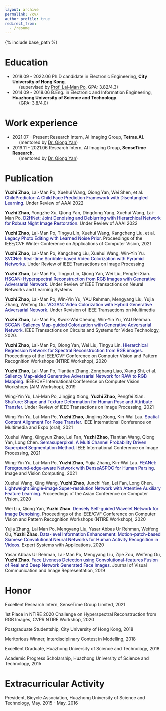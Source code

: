 ```yaml
---
layout: archive
permalink: /cv/
author_profile: true
redirect_from:
  - /resume
---
```


{% include base_path %}

Education
======
* 2018.09 - 2022.06 Ph.D candidate in Electronic Engineering, **City University of Hong Kong**. <br>
&ensp;&ensp;&ensp;(supervised by [Prof. Lai-Man Po](http://www.ee.cityu.edu.hk/~lmpo/), GPA: 3.82/4.3) 
* 2014.09 - 2018.06 B.Eng. in Electronic and Information Engineering, **Huazhong University of Science and Technology**. <br>
&ensp;&ensp;&ensp;(GPA: 3.8/4.0) 

Work experience
======
* 2021.07 - Present Research Intern, AI Imaging Group, **Tetras.AI**. <br>
&ensp;&ensp;&ensp;(mentored by [Dr. Qiong Yan](http://www.yan-qiong.com/))
* 2019.11 - 2021.06 Research Intern, AI Imaging Group, **SenseTime Research**. <br>
&ensp;&ensp;&ensp;(mentored by [Dr. Qiong Yan](http://www.yan-qiong.com/))

Publication
======
**Yuzhi Zhao**, Lai-Man Po, Xuehui Wang, Qiong Yan, Wei Shen, et al. <font color='Navy'>ChildPredictor: A Child Face Prediction Framework with Disentangled Learning</font>. Under Review of AAAI 2022

**Yuzhi Zhao**, Yongzhe Xu, Qiong Yan, Dingdong Yang, Xuehui Wang, Lai-Man Po. <font color='Navy'>D2HNet: Joint Denoising and Deblurring with Hierarchical Network for Robust Night Image Restoration</font>. Under Review of AAAI 2022

**Yuzhi Zhao**, Lai-Man Po, Tingyu Lin, Xuehui Wang, Kangcheng Liu, et al. <font color='Navy'>Legacy Photo Editing with Learned Noise Prior</font>. Proceedings of the IEEE/CVF Winter Conference on Applications of Computer Vision, 2021

**Yuzhi Zhao**, Lai-Man Po, Kangcheng Liu, Xuehui Wang, Win-Yin Yu. <font color='Navy'>SVCNet: Real-time Scribble-based Video Colorization with Pyramid Networks</font>. Under Review of IEEE Transactions on Image Processing

**Yuzhi Zhao**, Lai-Man Po, Tingyu Lin, Qiong Yan, Wei Liu, Pengfei Xian. <font color='Navy'>HSGAN: Hyperspectral Reconstruction from RGB Images with Generative Adversarial Network</font>. Under Review of IEEE Transactions on Neural Networks and Learning Systems

**Yuzhi Zhao**, Lai-Man Po, Win-Yin Yu, YAU Rehman, Mengyang Liu, Yujia Zhang, Weifeng Ou. <font color='Navy'>VCGAN: Video Colorization with Hybrid Generative Adversarial Network</font>. Under Revision of IEEE Transactions on Multimedia

**Yuzhi Zhao**, Lai-Man Po, Kwok-Wai Cheung, Win-Yin Yu, YAU Rehman. <font color='Navy'>SCGAN: Saliency Map-guided Colorization with Generative Adversarial Network</font>. IEEE Transactions on Circuits and Systems for Video Technology, 2020.

**Yuzhi Zhao**, Lai-Man Po, Qiong Yan, Wei Liu, Tingyu Lin. <font color='Navy'>Hierarchical Regression Network for Spectral Reconstruction from RGB images</font>. Proceedings of the IEEE/CVF Conference on Computer Vision and Pattern Recognition Workshops (NTIRE Workshop), 2020

**Yuzhi Zhao**, Lai-Man Po, Tiantian Zhang, Zongbang Liao, Xiang Shi, et al. <font color='Navy'>Saliency Map-aided Generative Adversarial Network for RAW to RGB Mapping</font>. IEEE/CVF International Conference on Computer Vision Workshops (AIM Workshop), 2019

Wing-Yin Yu, Lai-Man Po, Jingjing Xiong, **Yuzhi Zhao**, Pengfei Xian. <font color='Navy'>ShaTure: Shape and Texture Deformation for Human Pose and Attribute Transfer</font>. Under Review of IEEE Transactions on Image Processing, 2021

Wing-Yin Yu, Lai-Man Po, **Yuzhi Zhao**, Jingjing Xiong, Kin-Wai Lau. <font color='Navy'>Spatial Content Alignment For Pose Transfer</font>. IEEE International Conference on Multimedia and Expo (oral), 2021

Xuehui Wang, Qingyun Zhao, Lei Fan, **Yuzhi Zhao**, Tiantian Wang, Qiong Yan, Long Chen. <font color='Navy'>Semasuperpixel: A Multi Channel Probability Driven Superpixel Segmentation Method</font>. IEEE International Conference on Image Processing, 2021

Wing-Yin Yu, Lai-Man Po, **Yuzhi Zhao**, Yujia Zhang, Kin-Wai Lau. <font color='Navy'>FEANet: Foreground-edge-aware Network with DenseASPOC for Human Parsing</font>. Image and Vision Computing, 2021

Xuehui Wang, Qing Wang, **Yuzhi Zhao**, Junchi Yan, Lei Fan, Long Chen. <font color='Navy'>Lightweight Single-image Super-resolution Network with Attentive Auxiliary Feature Learning</font>. Proceedings of the Asian Conference on Computer Vision, 2020

Wei Liu, Qiong Yan, **Yuzhi Zhao**. <font color='Navy'>Densely Self-guided Wavelet Network for Image Denoising</font>. Proceedings of the IEEE/CVF Conference on Computer Vision and Pattern Recognition Workshops (NTIRE Workshop), 2020

Yujia Zhang, Lai Man Po, Mengyang Liu, Yasar Abbas Ur Rehman, Weifeng Ou, **Yuzhi Zhao**. <font color='Navy'>Data-level Information Enhancement: Motion-patch-based Siamese Convolutional Neural Networks for Human Activity Recognition in Videos</font>. Expert Systems with Applications, 2020

Yasar Abbas Ur Rehman, Lai-Man Po, Mengyang Liu, Zijie Zou, Weifeng Ou, **Yuzhi Zhao**. <font color='Navy'>Face Liveness Detection using Convolutional-features Fusion of Real and Deep Network Generated Face Images</font>. Journal of Visual Communication and Image Representation, 2019

Honor
======
Excellent Research Intern, SenseTime Group Limited, 2021

1st Place in NTIRE 2020 Challenge on Hyperspectral Reconstruction from RGB Images, CVPR NTIRE Workshop, 2020

Postgraduate Studentship, City University of Hong Kong, 2018

Meritorious Winner, Interdisciplinary Contest in Modelling, 2018

Excellent Graduate, Huazhong University of Science and Technology, 2018

Academic Progress Scholarship, Huazhong University of Science and Technology, 2015

Extracurricular Activity
======
President, Bicycle Association, Huazhong University of Science and Technology, May. 2015 - May. 2016
